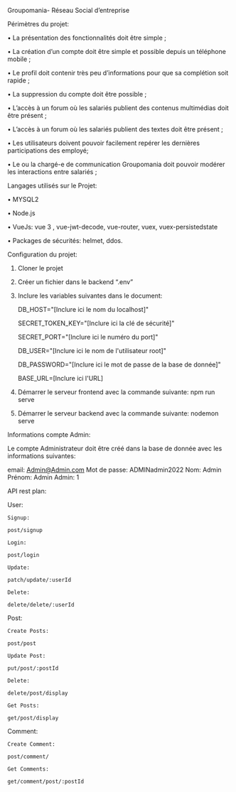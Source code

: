 Groupomania- Réseau Social d’entreprise

Périmètres du projet: 

• La présentation des fonctionnalités doit être simple ; 

• La création d’un compte doit être simple et possible depuis un téléphone mobile ;

• Le profil doit contenir très peu d’informations pour que sa complétion soit rapide ; 

• La suppression du compte doit être possible ; 

• L’accès à un forum où les salariés publient des contenus multimédias doit être présent ;

• L’accès à un forum où les salariés publient des textes doit être présent ; 

• Les utilisateurs doivent pouvoir facilement repérer les dernières participations des employé;

• Le ou la chargé-e de communication Groupomania doit pouvoir modérer les interactions entre salariés ; 

Langages utilisés sur le Projet: 

• MYSQL2

• Node.js

• VueJs: vue 3 , vue-jwt-decode, vue-router, vuex, vuex-persistedstate

• Packages de sécurités: helmet, ddos.


Configuration du projet: 

1. Cloner le projet
2. Créer un fichier dans le backend “.env” 
3. Inclure les variables suivantes dans le document: 
 
    DB_HOST="[Inclure ici le nom du localhost]"

    SECRET_TOKEN_KEY="[Inclure ici la clé de sécurité]"

    SECRET_PORT="[Inclure ici le numéro du port]"

    DB_USER="[Inclure ici le nom de l'utilisateur root]"

    DB_PASSWORD="[Inclure ici le mot de passe de la base de donnée]"

    BASE_URL=[Inclure ici l'URL]
    
4. Démarrer le serveur frontend avec la commande suivante: npm run serve 
5. Démarrer le serveur backend avec la commande suivante: nodemon serve


Informations compte Admin: 

Le compte Administrateur doit être créé dans la base de donnée avec les informations suivantes:

 email: Admin@Admin.com
 Mot de passe: ADMINadmin2022
 Nom: Admin
 Prénom: Admin 
 Admin: 1


API rest plan: 

User: 

    Signup:

    post/signup

    Login: 

    post/login

    Update:

    patch/update/:userId

    Delete: 

    delete/delete/:userId

Post: 

    Create Posts:

    post/post

    Update Post: 

    put/post/:postId

    Delete: 

    delete/post/display

    Get Posts: 

    get/post/display
    
Comment: 

    Create Comment:

    post/comment/

    Get Comments: 

    get/comment/post/:postId
    


